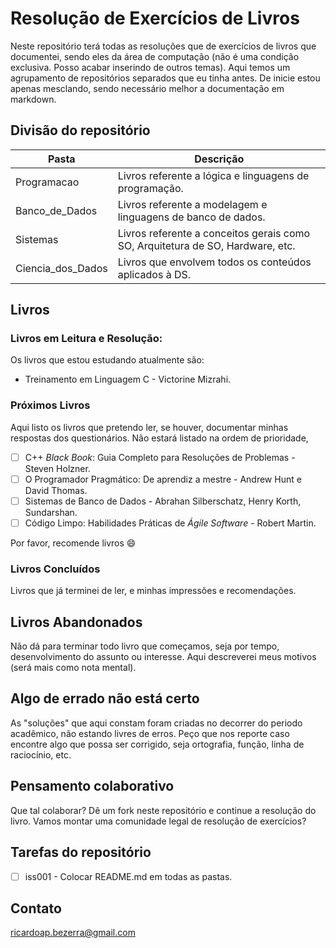 # Resolução de Exercícios de Livros

Neste repositório terá todas as resoluções que de exercícios de livros que documentei, sendo eles da área de computação (não é uma condição exclusiva. Posso acabar inserindo de outros temas). Aqui temos um agrupamento de repositórios separados que eu tinha antes. De inicie estou apenas mesclando, sendo necessário melhor a documentação em markdown.

## Divisão do repositório

Pasta | Descrição
------| ---------
Programacao | Livros referente a lógica e linguagens de programação.
Banco_de_Dados | Livros referente a modelagem e linguagens de banco de dados.
Sistemas | Livros referente a conceitos gerais como SO, Arquitetura de SO, Hardware, etc.
Ciencia_dos_Dados | Livros que envolvem todos os conteúdos aplicados à DS.

## Livros

### Livros em Leitura e Resolução:
Os livros que estou estudando atualmente são:

* Treinamento em Linguagem C - Victorine Mizrahi.


### Próximos Livros
Aqui listo os livros que pretendo ler, se houver, documentar minhas respostas dos questionários. Não estará listado na ordem de prioridade,

- [ ] C++ *Black Book*: Guia Completo para Resoluções de Problemas - Steven Holzner.
- [ ] O Programador Pragmático: De aprendiz a mestre - Andrew Hunt e David Thomas.
- [ ] Sistemas de Banco de Dados - Abrahan Silberschatz, Henry Korth, Sundarshan.
- [ ] Código Limpo: Habilidades Práticas de *Ágile Software* - Robert Martin.

Por favor, recomende livros :smile:

### Livros Concluídos
Livros que já terminei de ler, e minhas impressões e recomendações.

## Livros Abandonados
Não dá para terminar todo livro que começamos, seja por tempo, desenvolvimento do assunto ou interesse. Aqui descreverei meus motivos (será mais como nota mental).

## Algo de errado não está certo

As "soluções" que aqui constam foram criadas no decorrer do periodo acadêmico, não estando livres de erros. Peço que nos reporte caso encontre algo que possa ser corrigido, seja ortografia, função, linha de raciocínio, etc.

## Pensamento colaborativo

Que tal colaborar? Dê um fork neste repositório e continue a resolução do livro. Vamos montar uma comunidade legal de resolução de exercícios?

## Tarefas do repositório

- [ ] iss001 - Colocar README.md em todas as pastas.

## Contato

ricardoap.bezerra@gmail.com